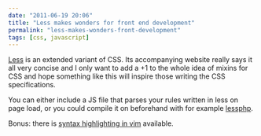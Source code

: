 ```yaml
---
date: "2011-06-19 20:06"
title: "Less makes wonders for front end development"
permalink: "less-makes-wonders-front-development"
tags: [css, javascript]
---
```


[Less](http://lesscss.org/) is an extended variant of CSS. Its accompanying website really says it all very concise and I only want to add a +1 to the whole idea of mixins for CSS and hope something like this will inspire those writing the CSS specifications.

You can either include a JS file that parses your rules written in less on page load, or you could compile it on beforehand with for example [lessphp](http://leafo.net/lessphp/docs/).

Bonus: there is [syntax highlighting in vim](http://stackoverflow.com/questions/3083474/how-to-make-less-files-to-have-css-syntax-highlight-in-vim) available.
